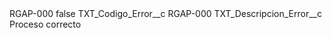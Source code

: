 <?xml version="1.0" encoding="UTF-8"?>
<CustomMetadata xmlns="http://soap.sforce.com/2006/04/metadata" xmlns:xsi="http://www.w3.org/2001/XMLSchema-instance" xmlns:xsd="http://www.w3.org/2001/XMLSchema">
    <label>RGAP-000</label>
    <protected>false</protected>
    <values>
        <field>TXT_Codigo_Error__c</field>
        <value xsi:type="xsd:string">RGAP-000</value>
    </values>
    <values>
        <field>TXT_Descripcion_Error__c</field>
        <value xsi:type="xsd:string">Proceso correcto</value>
    </values>
</CustomMetadata>
